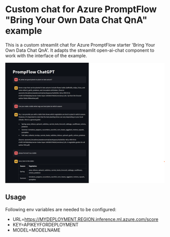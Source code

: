 # Custom chat for Azure PromptFlow "Bring Your Own Data Chat QnA" example

This is a custom streamlit chat for Azure PromptFlow starter 'Bring Your Own Data Chat QnA'.
It adapts the streamlit open-ai-chat component to work with the interface of the example.

![Alt text](image.png)

## Usage

Following env variables are needed to be configured:

- URL=https://MYDEPLOYMENT.REGION.inference.ml.azure.com/score
- KEY=APIKEYFORDEPLOYMENT
- MODEL=MODELNAME